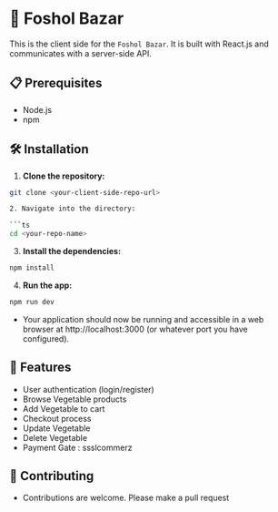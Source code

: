 # 🚀 Foshol Bazar 

This is the client side for the `Foshol Bazar`. It is built with React.js and communicates with a server-side API.

## 📋 Prerequisites

- Node.js
- npm

## 🛠️ Installation

1. **Clone the repository:**

````bash
git clone <your-client-side-repo-url>

2. Navigate into the directory:

```ts
cd <your-repo-name>
````

3. **Install the dependencies:**

```ts
npm install
```

4. **Run the app:**

```ts
npm run dev
```

- Your application should now be running and accessible in a web browser at http://localhost:3000 (or whatever port you have configured).

## 🌟 Features

- User authentication (login/register)
- Browse Vegetable products
- Add Vegetable to cart
- Checkout process
- Update Vegetable
- Delete Vegetable
- Payment Gate : ssslcommerz

## 🤝 Contributing

- Contributions are welcome. Please make a pull request
